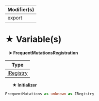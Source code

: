 | Modifier(s)                            |
|----------------------------------------|
| export |

# &#9733; Variable(s)

&nbsp;&nbsp; **&#10148; FrequentMutationsRegistration**

| Type                        |
|-----------------------------|
| [IRegistry](/kernel/interface/di/iregistry.md) |

&nbsp;&nbsp;&nbsp;&nbsp;&nbsp; **&#9733; Initializer**

```ts
FrequentMutations as unknown as IRegistry
```